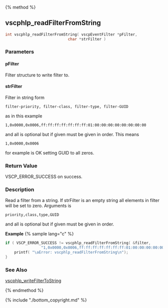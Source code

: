 
{% method %}
## vscphlp_readFilterFromString

```c
int vscphlp_readFilterFromString( vscpEventFilter *pFilter, 
                            char *strFilter )
```

### Parameters

#### pFilter
Filter structure to write filter to.

#### strFilter
Filter in string form

    filter-priority, filter-class, filter-type, filter-GUID

as in this example

    1,0x0000,0x0006,ff:ff:ff:ff:ff:ff:ff:01:00:00:00:00:00:00:00:00

and all is optional but if given must be given in order. This means

    1,0x0000,0x0006

for example is OK setting GUID to all zeros.


### Return Value
VSCP_ERROR_SUCCESS on success. 

### Description
Read a filter from a string. If strFilter is an empty string all elements in filter will be set to zero. Arguments is

    priority,class,type,GUID 

and all is optional but if given must be given in order. 

**Example** {% sample lang="c" %}

```c
if ( VSCP_ERROR_SUCCESS != vscphlp_readFilterFromString( &filter, 
                "1,0x0000,0x0006,ff:ff:ff:ff:ff:ff:ff:01:00:00:00:00:00:00:00:00" ) ) {
    printf( "\aError: vscphlp_readFilterFromString\n");   
}
```

### See Also
[vscphlp_writeFilterToString](vscphlp_writefiltertostring.md)

{% endmethod %}

{% include "./bottom_copyright.md" %}